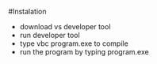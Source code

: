 #Instalation

- download vs developer tool
- run developer tool
- type vbc program.exe to compile
- run the program by typing program.exe